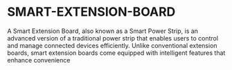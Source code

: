 # SMART-EXTENSION-BOARD
A Smart Extension Board, also known as a Smart Power Strip, is an advanced version of a traditional power strip that enables users to control and manage connected devices efficiently. Unlike conventional extension boards, smart extension boards come equipped with intelligent features that enhance convenience
